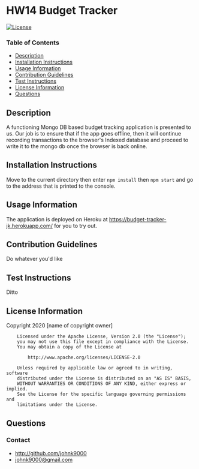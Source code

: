 # HW14 Budget Tracker 
[![License](https://img.shields.io/badge/License-Apache%202.0-blue.svg)](https://opensource.org/licenses/Apache-2.0)
### Table of Contents
  * [Description](#description)
  * [Installation Instructions](#installation-instructions)
  * [Usage Information](#usage-information)
  * [Contribution Guidelines](#contribution-guidelines)
  * [Test Instructions](#test-instructions)
  * [License Information](#license-information)
  * [Questions](#Questions)

 ## Description 
A functioning Mongo DB based budget tracking application is presented to us. Our job is to ensure that if the app goes offline, then it will continue recording transactions to the browser's Indexed database and proceed to write it to the mongo db once the browser is back online.
 ## Installation Instructions 
Move to the current directory then enter `npm install` then `npm start` and go to the address that is printed to the console.
 ## Usage Information 
The application is deployed on Heroku at https://budget-tracker-jk.herokuapp.com/ for you to try out.
 ## Contribution Guidelines 
Do whatever you'd like
 ## Test Instructions 
Ditto

## License Information
Copyright 2020 [name of copyright owner]

        Licensed under the Apache License, Version 2.0 (the "License");
        you may not use this file except in compliance with the License.
        You may obtain a copy of the License at
     
            http://www.apache.org/licenses/LICENSE-2.0
     
        Unless required by applicable law or agreed to in writing, software
        distributed under the License is distributed on an "AS IS" BASIS,
        WITHOUT WARRANTIES OR CONDITIONS OF ANY KIND, either express or implied.
        See the License for the specific language governing permissions and
        limitations under the License.
## Questions
### Contact
* http://github.com/johnk9000
* johnk9000@gmail.com